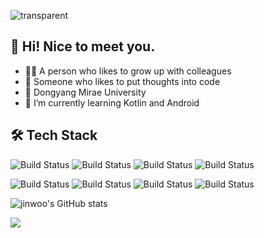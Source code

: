 ![transparent](https://capsule-render.vercel.app/api?type=transparent&fontColor=353535&text=Baik%20Jin%20Woo&height=140&fontSize=80&desc=🚀Android%20Developer🚀&descAlignY=80&descAlign=45&animation=fadeIn&fontAlign=30&descSize=20)

## 🙋 Hi! Nice to meet you.
- 👨‍🚀 A person who likes to grow up with colleagues
- 🙆‍ Someone who likes to put thoughts into code
- 🏫 Dongyang Mirae University 
- 🌱 I’m currently learning  Kotlin and Android 

## 🛠 Tech Stack
![Build Status](https://img.shields.io/badge/android-3DDC84?style=for-the-badge&logo=android&logoColor=white)
![Build Status](https://img.shields.io/badge/kotlin-7F52FF?style=for-the-badge&logo=Kotlin&logoColor=white)
![Build Status](https://img.shields.io/badge/php-777BB4?style=for-the-badge&logo=php&logoColor=white)
![Build Status](https://img.shields.io/badge/mysql-4479A1?style=for-the-badge&logo=mysql&logoColor=white)

![Build Status](https://img.shields.io/badge/figma-F24E1E?style=for-the-badge&logo=figma&logoColor=white)
![Build Status](https://img.shields.io/badge/gather-7952B3?style=for-the-badge&logoColor=white)
![Build Status](https://img.shields.io/badge/github-181717?style=for-the-badge&logo=github&logoColor=white)
![Build Status](https://img.shields.io/badge/notion-000000?style=for-the-badge&logo=notion&logoColor=white)

![jinwoo's GitHub stats](https://github-readme-stats.vercel.app/api?username=dev-baik&hide=contribs,prs&theme=vue&show_icons=true)

<a href="https://hits.seeyoufarm.com"><img src="https://hits.seeyoufarm.com/api/count/incr/badge.svg?url=https%3A%2F%2Fgithub.com%2Fdev-baik&count_bg=%235CC49B&title_bg=%23555555&icon=&icon_color=%23E7E7E7&title=hits&edge_flat=false"/></a>
